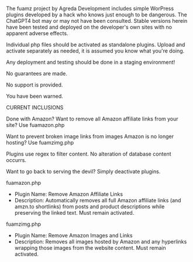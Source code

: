 The fuamz project by Agreda Development includes simple WorPress plugins developed by a hack who knows just enough to be dangerous. The ChatGPT4 bot may or may not have been consulted. Stable versions herein have been tested and deployed on the developer's own sites with no apparent adverse effects.

Individual php files should be activated as standalone plugins. Upload and activate separately as needed, it is assumed you know what you're doing. 

Any deployment and testing should be done in a staging environment!

No guarantees are made.

No support is provided.

You have been warned.

CURRENT INCLUSIONS

Done with Amazon? Want to remove all Amazon affiliate links from your site? Use fuamazon.php 

Want to prevent broken image links from images Amazon is no longer hosting? Use fuamzimg.php

Plugins use regex to filter content. No alteration of database content occurrs.

Want to go back to serving the devil? Simply deactivate plugins.

fuamazon.php
* Plugin Name: Remove Amazon Affiliate Links
* Description: Automatically removes all full Amazon affiliate links (and amzn.to shortlinks) from posts and product descriptions while preserving the linked text. Must remain activated.

fuamzimg.php
* Plugin Name: Remove Amazon Images and Links
* Description: Removes all images hosted by Amazon and any hyperlinks wrapping those images from the website content. Must remain activated.
